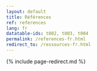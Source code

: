 ```yaml
---
layout: default
title: Références
ref: references
lang: fr
datatable-ids: t002, t003, t004
permalink: /references-fr.html
redirect_to: /ressources-fr.html
---
```

<!--markdownlint-disable MD022-->
{% include page-redirect.md %}
